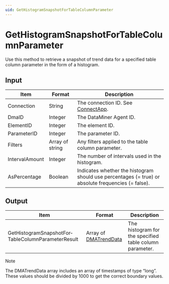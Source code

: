 ```yaml
---
uid: GetHistogramSnapshotForTableColumnParameter
---
```


# GetHistogramSnapshotForTableColumnParameter

Use this method to retrieve a snapshot of trend data for a specified table column parameter in the form of a histogram.

## Input

| Item           | Format          | Description                                                                                        |
|----------------|-----------------|----------------------------------------------------------------------------------------------------|
| Connection     | String          | The connection ID. See [ConnectApp](xref:ConnectApp).                                              |
| DmaID          | Integer         | The DataMiner Agent ID.                                                                            |
| ElementID      | Integer         | The element ID.                                                                                    |
| ParameterID    | Integer         | The parameter ID.                                                                                  |
| Filters        | Array of string | Any filters applied to the table column parameter.                                                 |
| IntervalAmount | Integer         | The number of intervals used in the histogram.                                                     |
| AsPercentage   | Boolean         | Indicates whether the histogram should use percentages (= true) or absolute frequencies (= false). |

## Output

| Item | Format | Description |
|--|--|--|
| GetHistogramSnapshotFor­TableColumnParameterResult | Array of [DMATrendData](xref:DMATrendData) | The histogram for the specified table column parameter. |

> [!NOTE]
> The DMATrendData array includes an array of timestamps of type “long”. These values should be divided by 1000 to get the correct boundary values.
